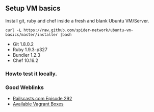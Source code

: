 Setup VM basics
---------------
Install git, ruby and chef inside a fresh and blank Ubuntu VM/Server.

    curl -L https://raw.github.com/spider-network/ubuntu-vm-basics/master/installer |bash

* Git 1.8.0.2
* Ruby 1.9.3-p327
* Bundler 1.2.3
* Chef 10.16.2


### Howto test it locally.




### Good Weblinks
* [Railscasts.com Episode 292](http://railscasts.com/episodes/292-virtual-machines-with-vagrant)
* [Available Vagrant Boxes](http://www.vagrantbox.es)
